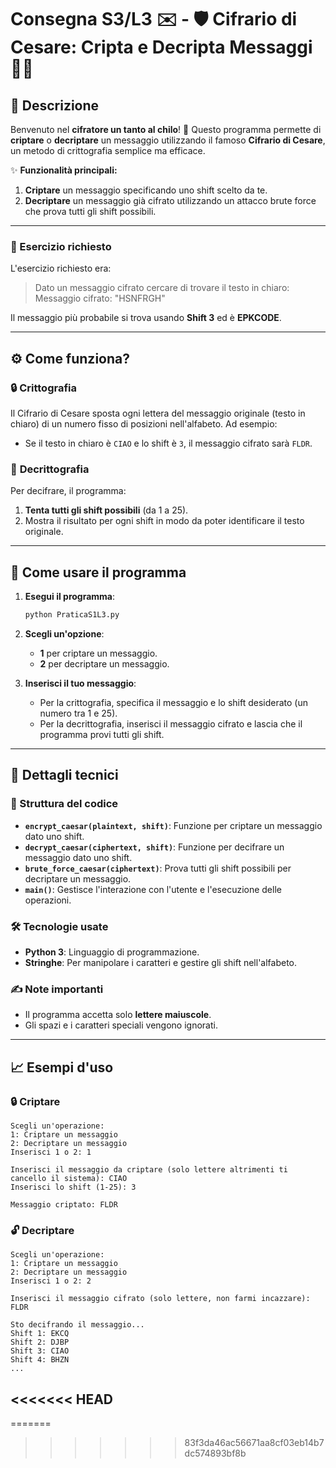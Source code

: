 
# Consegna S3/L3 ✉️ - 🛡️ Cifrario di Cesare: Cripta e Decripta Messaggi 🕵️‍♂️

## 📜 Descrizione
Benvenuto nel **cifratore un tanto al chilo**! 🥳 Questo programma permette di **criptare** o **decriptare** un messaggio utilizzando il famoso **Cifrario di Cesare**, un metodo di crittografia semplice ma efficace.

✨ **Funzionalità principali:**
1. **Criptare** un messaggio specificando uno shift scelto da te.
2. **Decriptare** un messaggio già cifrato utilizzando un attacco brute force che prova tutti gli shift possibili.

---

### 📝 Esercizio richiesto
L'esercizio richiesto era:

> Dato un messaggio cifrato cercare di trovare il testo in chiaro:  
> Messaggio cifrato: "HSNFRGH"  

Il messaggio più probabile si trova usando **Shift 3** ed è **EPKCODE**.

---

## ⚙️ Come funziona?

### 🔒 **Crittografia**
Il Cifrario di Cesare sposta ogni lettera del messaggio originale (testo in chiaro) di un numero fisso di posizioni nell'alfabeto. Ad esempio:
- Se il testo in chiaro è `CIAO` e lo shift è `3`, il messaggio cifrato sarà `FLDR`.

### 🔑 **Decrittografia**
Per decifrare, il programma:
1. **Tenta tutti gli shift possibili** (da 1 a 25).
2. Mostra il risultato per ogni shift in modo da poter identificare il testo originale.

---

## 🚀 Come usare il programma

1. **Esegui il programma**:
   ```bash
   python PraticaS1L3.py
   ```

2. **Scegli un'opzione**:
   - **1** per criptare un messaggio.
   - **2** per decriptare un messaggio.

3. **Inserisci il tuo messaggio**:
   - Per la crittografia, specifica il messaggio e lo shift desiderato (un numero tra 1 e 25).
   - Per la decrittografia, inserisci il messaggio cifrato e lascia che il programma provi tutti gli shift.

---

## 🔧 Dettagli tecnici

### 📂 Struttura del codice
- **`encrypt_caesar(plaintext, shift)`**:
  Funzione per criptare un messaggio dato uno shift.
- **`decrypt_caesar(ciphertext, shift)`**:
  Funzione per decifrare un messaggio dato uno shift.
- **`brute_force_caesar(ciphertext)`**:
  Prova tutti gli shift possibili per decriptare un messaggio.
- **`main()`**:
  Gestisce l'interazione con l'utente e l'esecuzione delle operazioni.

### 🛠️ Tecnologie usate
- **Python 3**: Linguaggio di programmazione.
- **Stringhe**: Per manipolare i caratteri e gestire gli shift nell'alfabeto.

### ✍️ Note importanti
- Il programma accetta solo **lettere maiuscole**.
- Gli spazi e i caratteri speciali vengono ignorati.

---

## 📈 Esempi d'uso

### 🔒 Criptare
```
Scegli un'operazione:
1: Criptare un messaggio
2: Decriptare un messaggio
Inserisci 1 o 2: 1

Inserisci il messaggio da criptare (solo lettere altrimenti ti cancello il sistema): CIAO
Inserisci lo shift (1-25): 3

Messaggio criptato: FLDR
```

### 🔓 Decriptare
```
Scegli un'operazione:
1: Criptare un messaggio
2: Decriptare un messaggio
Inserisci 1 o 2: 2

Inserisci il messaggio cifrato (solo lettere, non farmi incazzare): FLDR

Sto decifrando il messaggio...
Shift 1: EKCQ
Shift 2: DJBP
Shift 3: CIAO
Shift 4: BHZN
...
```

<<<<<<< HEAD
---
=======
>>>>>>> 83f3da46ac56671aa8cf03eb14b7dc574893bf8b
